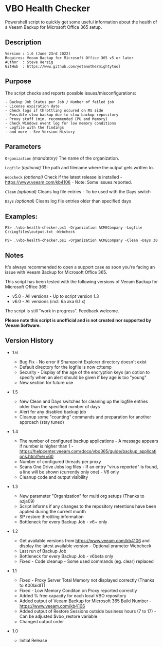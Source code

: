 # VBO Health Checker
Powershell script to quickly get some useful information about the health of a Veeam Backup for Microsoft Office 365 setup.

## Description
~~~~
Version : 1.6 (June 23rd 2022)
Requires: Veeam Backup for Microsoft Office 365 v5 or later
Author  : Steve Herzig
GitHub  : https://www.github.com/yetanothermightytool
~~~~

## Purpose

The script checks and reports possible issues/misconfigurations:

    - Backup Job Status per Job / Number of failed job
    - License expiration date
    - Check logs if throttling occured on MS side
    - Possible slow backup due to slow backup repository
    - Proxy stuff (min. recommended CPU and Memory)
    - Check Windows event log for low memory conditions    
    - Logfile with the findings
    - and more - See Version History

## Parameters
  
  `Organization`
_(mandatory)_ The name of the organization.
  
  `Logfile`
_(optional)_ The path and filename where the output gets written to.

 `Webcheck`
_(optional)_ Check if the latest release is installed - https://www.veeam.com/kb4106 - Note: Some issues reported.

`Clean`
_(optional)_ Cleans log file entries  - To be used with the Days switch

`Days`
_(optional)_ Cleans log file entries older than specified days

  
## Examples: 
`PS> .\vbo-health-checker.ps1 -Organization ACMECompany -Logfile C:\Logfiles\output.txt -Webcheck`

`PS> .\vbo-health-checker.ps1 -Organization ACMECompany -Clean -Days 30`
  
## Notes

It's always recommended to open a support case as soon you're facing an issue with Veeam Backup for Microsoft Office 365. 

This script has been tested with the following versions of Veeam Backup for Microsoft Office 365:
- v5.0 - All versions - Up to script version 1.3
- v6.0 - All versions (incl. 6a aka 6.1.x)

The script is still "work in progress". Feedback welcome.

**Please note this script is unofficial and is not created nor supported by Veeam Software.**

## Version History

* 1.6
    * Bug Fix - No error if Sharepoint Explorer directory doesn't exist
    * Default directory for the logfile is now c:\temp
    * Security - Display of the age of the encryption keys (an option to specify when an alert should be given if key age is too "young"
    * New section for future use
    
* 1.5
    * New Clean and Days switches for cleaning up the logfile entries older than the specified number of days
    * Alert for any disabled backup job
    * Cleanup some "counting" commands and preparation for another approach (stay tuned)

* 1.4 
    * The number of configured backup applications  - A message appears if number is higher than 1 - 
      https://helpcenter.veeam.com/docs/vbo365/guide/backup_applications.html?ver=60
    * Number of configured threads per proxy
    * Scans One Drive Jobs log files - If an entry "virus reported" is found, a line will be shown (currently only one) - V6 only
    * Cleanup code and output visibility
    
* 1.3 
    * New parameter "Organization" for multi org setups (Thanks to azja09)
    * Script informs if any changes to the repository retentions have been applied during the current month
    * SP restore throttling information
    * Bottleneck for every Backup Job - v6+ only

* 1.2
    * Get available versions from https://www.veeam.com/kb4106 and display the latest available version - Optional prameter Webcheck
    * Last run of Backup Job
    * Bottleneck for every Backup Job - v6beta only
    * Fixed - Code cleanup - Some used commands (eg. clear) replaced

* 1.1
    * Fixed - Proxy Server Total Memory not displayed correctly (Thanks to K00laidIT)
    * Fixed - Low Memory Conditon on Proxy reported correctly
    * Added % free capacity for each local VBO repository 
    * Added output of Veeam Backup for Microsoft 365 Build Number - https://www.veeam.com/kb4106
    * Added output of Restore Sessions outside business hours (7 to 17) - Can be adjusted $vbo_restore variable  
    * Changed output order
* 1.0
    * Initial Release
